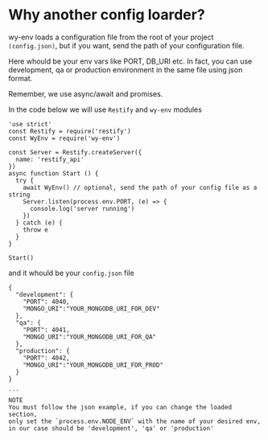 # Why another config loarder?
wy-env loads a configuration file from the root of your project `(config.json)`, but if you want, send the path of your configuration file. <ENTER>

Here whould be your env vars like PORT, DB_URI etc.
In fact, you can use development, qa or production environment in the same file using json format. <ENTER>

Remember, we use async/await and promises.

In the code below we will use `Restify` and `wy-env` modules

```
'use strict'
const Restify = require('restify')
const WyEnv = require('wy-env')

const Server = Restify.createServer({
  name: 'restify_api'
})
async function Start () {
  try {
    await WyEnv() // optional, send the path of your config file as a string
    Server.listen(process.env.PORT, (e) => {
      console.log('server running')
    })
  } catch (e) {
    throw e
  }
}

Start()
```

and it whould be your `config.json` file

````
{
  "development": {
    "PORT": 4040,
    "MONGO_URI":"YOUR_MONGODB_URI_FOR_DEV"
  },
  "qa": {
    "PORT": 4041,
    "MONGO_URI":"YOUR_MONGODB_URI_FOR_QA"
  },
  "production": {
    "PORT": 4042,
    "MONGO_URI":"YOUR_MONGODB_URI_FOR_PROD"
  }
}

```
NOTE
You must follow the json example, if you can change the loaded section, 
only set the `process.env.NODE_ENV` with the name of your desired env, 
in our case should be 'development', 'qa' or 'production'